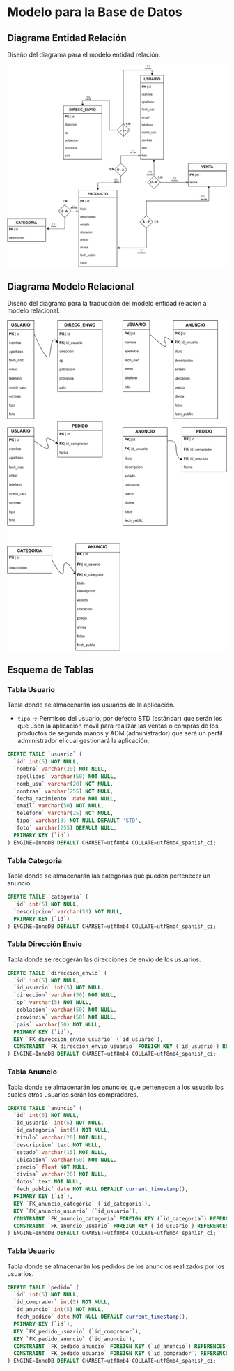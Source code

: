# Modelo para la Base de Datos
## Diagrama Entidad Relación
Diseño del diagrama para el modelo entidad relación.

![](/bd/diagrama_e-r.svg)

## Diagrama Modelo Relacional
Diseño del diagrama para la traducción del modelo entidad relación a modelo relacional.

![](/bd/diagrama_m-r.svg)

## Esquema de Tablas
### Tabla Usuario
Tabla donde se almacenarán los usuarios de la aplicación.
- ```tipo``` &#8594; Permisos del usuario, por defecto STD (estándar) que serán los que usen la aplicación móvil para realizar las ventas o compras de los productos de segunda manos y ADM (administrador) que será un perfil administrador el cual gestionará la aplicación.

  
```sql
CREATE TABLE `usuario` (
  `id` int(5) NOT NULL,
  `nombre` varchar(20) NOT NULL,
  `apellidos` varchar(50) NOT NULL,
  `nomb_usu` varchar(20) NOT NULL,
  `contras` varchar(255) NOT NULL,
  `fecha_nacimiento` date NOT NULL,
  `email` varchar(50) NOT NULL,
  `telefono` varchar(25) NOT NULL,
  `tipo` varchar(3) NOT NULL DEFAULT 'STD',
  `foto` varchar(255) DEFAULT NULL,
  PRIMARY KEY (`id`)
) ENGINE=InnoDB DEFAULT CHARSET=utf8mb4 COLLATE=utf8mb4_spanish_ci;
```

### Tabla Categoria
Tabla donde se almacenarán las categorías que pueden pertenecer un anuncio.
```sql
CREATE TABLE `categoria` (
  `id` int(5) NOT NULL,
  `descripcion` varchar(50) NOT NULL,
  PRIMARY KEY (`id`)
) ENGINE=InnoDB DEFAULT CHARSET=utf8mb4 COLLATE=utf8mb4_spanish_ci;
```

### Tabla Dirección Envio
Tabla donde se recogerán las direcciones de envio de los usuarios.
```sql
CREATE TABLE `direccion_envio` (
  `id` int(5) NOT NULL,
  `id_usuario` int(5) NOT NULL,
  `direccion` varchar(50) NOT NULL,
  `cp` varchar(5) NOT NULL,
  `poblacion` varchar(50) NOT NULL,
  `provincia` varchar(50) NOT NULL,
  `pais` varchar(50) NOT NULL,
  PRIMARY KEY (`id`),
  KEY `FK_direccion_envio_usuario` (`id_usuario`),
  CONSTRAINT `FK_direccion_envio_usuario` FOREIGN KEY (`id_usuario`) REFERENCES `usuario` (`id`) ON DELETE CASCADE ON UPDATE CASCADE
) ENGINE=InnoDB DEFAULT CHARSET=utf8mb4 COLLATE=utf8mb4_spanish_ci;
```

### Tabla Anuncio
Tabla donde se almacenarán los anuncios que pertenecen a los usuario los cuales otros usuarios serán los compradores.
```sql
CREATE TABLE `anuncio` (
  `id` int(5) NOT NULL,
  `id_usuario` int(5) NOT NULL,
  `id_categoria` int(5) NOT NULL,
  `titulo` varchar(20) NOT NULL,
  `descripcion` text NOT NULL,
  `estado` varchar(15) NOT NULL,
  `ubicacion` varchar(50) NOT NULL,
  `precio` float NOT NULL,
  `divisa` varchar(20) NOT NULL,
  `fotos` text NOT NULL,
  `fech_public` date NOT NULL DEFAULT current_timestamp(),
  PRIMARY KEY (`id`),
  KEY `FK_anuncio_categoria` (`id_categoria`),
  KEY `FK_anuncio_usuario` (`id_usuario`),
  CONSTRAINT `FK_anuncio_categoria` FOREIGN KEY (`id_categoria`) REFERENCES `categoria` (`id`) ON DELETE NO ACTION ON UPDATE NO ACTION,
  CONSTRAINT `FK_anuncio_usuario` FOREIGN KEY (`id_usuario`) REFERENCES `usuario` (`id`) ON DELETE NO ACTION ON UPDATE NO ACTION
) ENGINE=InnoDB DEFAULT CHARSET=utf8mb4 COLLATE=utf8mb4_spanish_ci;
```

### Tabla Usuario
Tabla donde se almacenarán los pedidos de los anuncios realizados por los usuarios.
```sql
CREATE TABLE `pedido` (
  `id` int(5) NOT NULL,
  `id_comprador` int(5) NOT NULL,
  `id_anuncio` int(5) NOT NULL,
  `fech_pedido` date NOT NULL DEFAULT current_timestamp(),
  PRIMARY KEY (`id`),
  KEY `FK_pedido_usuario` (`id_comprador`),
  KEY `FK_pedido_anuncio` (`id_anuncio`),
  CONSTRAINT `FK_pedido_anuncio` FOREIGN KEY (`id_anuncio`) REFERENCES `anuncio` (`id`) ON DELETE NO ACTION ON UPDATE NO ACTION,
  CONSTRAINT `FK_pedido_usuario` FOREIGN KEY (`id_comprador`) REFERENCES `usuario` (`id`) ON DELETE NO ACTION ON UPDATE NO ACTION
) ENGINE=InnoDB DEFAULT CHARSET=utf8mb4 COLLATE=utf8mb4_spanish_ci;
```



































